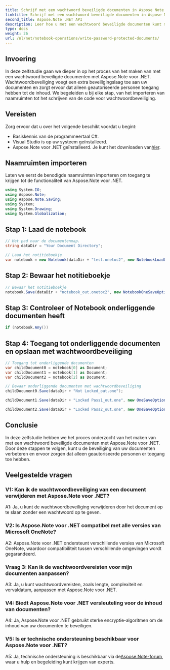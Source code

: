 ```yaml
---
title: Schrijf met een wachtwoord beveiligde documenten in Aspose Note .NET
linktitle: Schrijf met een wachtwoord beveiligde documenten in Aspose Note .NET
second_title: Aspose.Note .NET API
description: Leer hoe u met een wachtwoord beveiligde documenten kunt maken in Aspose Note .NET voor verbeterde beveiliging. Inclusief stap-voor-stap handleiding.
type: docs
weight: 26
url: /nl/net/notebook-operations/write-password-protected-documents/
---
```

## Invoering

In deze zelfstudie gaan we dieper in op het proces van het maken van met een wachtwoord beveiligde documenten met Aspose.Note voor .NET. Wachtwoordbeveiliging voegt een extra beveiligingslaag toe aan uw documenten en zorgt ervoor dat alleen geautoriseerde personen toegang hebben tot de inhoud. We begeleiden u bij elke stap, van het importeren van naamruimten tot het schrijven van de code voor wachtwoordbeveiliging.

## Vereisten

Zorg ervoor dat u over het volgende beschikt voordat u begint:
- Basiskennis van de programmeertaal C#.
- Visual Studio is op uw systeem geïnstalleerd.
-  Aspose.Note voor .NET geïnstalleerd. Je kunt het downloaden van[hier](https://releases.aspose.com/note/net/).

## Naamruimten importeren

Laten we eerst de benodigde naamruimten importeren om toegang te krijgen tot de functionaliteit van Aspose.Note voor .NET.

```csharp
using System.IO;
using Aspose.Note;
using Aspose.Note.Saving;
using System;
using System.Drawing;
using System.Globalization;
```

## Stap 1: Laad de notebook
```csharp
// Het pad naar de documentenmap.
string dataDir = "Your Document Directory";

// Laad het notitieboekje
var notebook = new Notebook(dataDir + "test.onetoc2", new NotebookLoadOptions() { DeferredLoading = false });
```

## Stap 2: Bewaar het notitieboekje
```csharp
// Bewaar het notitieboekje
notebook.Save(dataDir + "notebook_out.onetoc2", new NotebookOneSaveOptions() { DeferredSaving = true});
```

## Stap 3: Controleer of Notebook onderliggende documenten heeft
```csharp
if (notebook.Any())
```

## Stap 4: Toegang tot onderliggende documenten en opslaan met wachtwoordbeveiliging
```csharp
// Toegang tot onderliggende documenten
var childDocument0 = notebook[0] as Document;
var childDocument1 = notebook[1] as Document;
var childDocument2 = notebook[2] as Document;

// Bewaar onderliggende documenten met wachtwoordbeveiliging
childDocument0.Save(dataDir + "Not Locked_out.one");

childDocument1.Save(dataDir + "Locked Pass1_out.one", new OneSaveOptions() { DocumentPassword = "pass" });

childDocument2.Save(dataDir + "Locked Pass2_out.one", new OneSaveOptions() { DocumentPassword = "pass2" });
```

## Conclusie
In deze zelfstudie hebben we het proces onderzocht van het maken van met een wachtwoord beveiligde documenten met Aspose.Note voor .NET. Door deze stappen te volgen, kunt u de beveiliging van uw documenten verbeteren en ervoor zorgen dat alleen geautoriseerde personen er toegang toe hebben.

## Veelgestelde vragen

### V1: Kan ik de wachtwoordbeveiliging van een document verwijderen met Aspose.Note voor .NET?

A1: Ja, u kunt de wachtwoordbeveiliging verwijderen door het document op te slaan zonder een wachtwoord op te geven.

### V2: Is Aspose.Note voor .NET compatibel met alle versies van Microsoft OneNote?

A2: Aspose.Note voor .NET ondersteunt verschillende versies van Microsoft OneNote, waardoor compatibiliteit tussen verschillende omgevingen wordt gegarandeerd.

### Vraag 3: Kan ik de wachtwoordvereisten voor mijn documenten aanpassen?

A3: Ja, u kunt wachtwoordvereisten, zoals lengte, complexiteit en vervaldatum, aanpassen met Aspose.Note voor .NET.

### V4: Biedt Aspose.Note voor .NET versleuteling voor de inhoud van documenten?

A4: Ja, Aspose.Note voor .NET gebruikt sterke encryptie-algoritmen om de inhoud van uw documenten te beveiligen.

### V5: Is er technische ondersteuning beschikbaar voor Aspose.Note voor .NET?

 A5: Ja, technische ondersteuning is beschikbaar via de[Aspose.Note-forum](https://forum.aspose.com/c/note/28), waar u hulp en begeleiding kunt krijgen van experts.